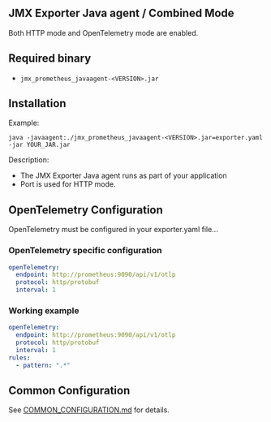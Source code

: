 JMX Exporter Java agent / Combined Mode
---

Both HTTP mode and OpenTelemetry mode are enabled.

## Required binary

- `jmx_prometheus_javaagent-<VERSION>.jar`

## Installation

Example:

```shell
java -javaagent:./jmx_prometheus_javaagent-<VERSION>.jar=exporter.yaml -jar YOUR_JAR.jar
```

Description:

- The JMX Exporter Java agent runs as part of your application
- Port is used for HTTP mode.

## OpenTelemetry Configuration

OpenTelemetry must be configured in your exporter.yaml file...

### OpenTelemetry specific configuration

```yaml
openTelemetry:
  endpoint: http://prometheus:9090/api/v1/otlp
  protocol: http/protobuf
  interval: 1
```

### Working example

```yaml
openTelemetry:
  endpoint: http://prometheus:9090/api/v1/otlp
  protocol: http/protobuf
  interval: 1
rules:
  - pattern: ".*"
```

## Common Configuration

See [COMMON_CONFIGURATION.md](../COMMON_CONFIGURATION.md) for details.


